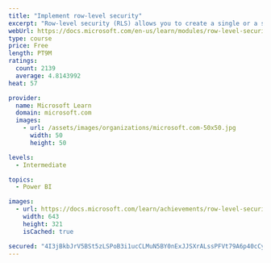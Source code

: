 ```yaml
---
title: "Implement row-level security"
excerpt: "Row-level security (RLS) allows you to create a single or a set of reports that targets data for a specific user. In this module, you will learn how to implement RLS by using either a static or dynamic method and how Microsoft Power BI simplifies testing RLS in Power BI Desktop and Power BI service."
webUrl: https://docs.microsoft.com/en-us/learn/modules/row-level-security-power-bi/
type: course
price: Free
length: PT9M
ratings:
  count: 2139
  average: 4.8143992
heat: 57

provider:
  name: Microsoft Learn
  domain: microsoft.com
  images:
    - url: /assets/images/organizations/microsoft.com-50x50.jpg
      width: 50
      height: 50

levels:
  - Intermediate

topics:
  - Power BI

images:
  - url: https://docs.microsoft.com/learn/achievements/row-level-security-power-bi-social.png
    width: 643
    height: 321
    isCached: true

secured: "4I3jBkbJrV5BSt5zLSPoB3i1ucCLMuN5BY0nExJJSXrALssPFVt79A6p40cCygfWSM5jTuUlMEZoLjyeOtirmCkB1rVhTDomuZSCSzNSw5oBdVo6Sa+7AWfJaKQOGhnbx0J1NY7i7uE3IZ9jyBKgT30iicjLWrsEtnGuIeCExI5XJ+sAOOIGUPppDiMhJ5jO96mLhHb9XThfhSLmVeW2AprUy5ZdasQ7S7ZZbvdAxxxBwbj7FcxZJkDtYIDNW8NugysxFKWHSYULeHzOODjE77d2kjT2m5sASJLapTHKbISvakqpe3Kt1bLRF4NVUIBYKzT/c5AgHYAYPklw+OUzYXVGVTTuSWmChzNvhe/tzB4lK0FjUT6uEAkJ8bCEh7OWaq7dG5k4e/HK4QyDElS2NpDBJmvb434uobjKaUXP5gM=;n3Y6QiPvXma36WuVukf2Yg=="
---
```


